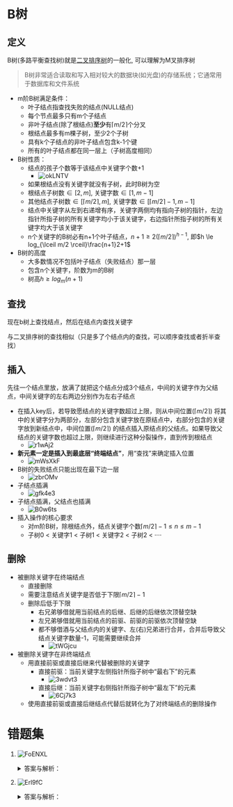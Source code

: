 # B树

## 定义

B树(多路平衡查找树)就是[二叉排序树](./3.1二叉排序树.md)的一般化, 可以理解为M叉排序树

> B树非常适合读取和写入相对较大的数据块(如光盘)的存储系统；它通常用于数据库和文件系统

- m阶B树满足条件：
    - 叶子结点指查找失败的结点(NULL结点)
    - 每个节点最多只有m个子结点
    - 非叶子结点(除了根结点)**至少**有$\lceil m/2 \rceil$个分叉
    - 根结点最多有m棵子树，至少2个子树
    - 具有k个子结点的非叶子结点包含k-1个键
    - 所有的叶子结点都在同一层上（子树高度相同）
- B树性质：
    - 结点的孩子个数等于该结点中关键字个数+1
        - ![okLNTV](https://cdn.staticaly.com/gh/tippye/PicCloud@master/uPic/2023/01/25/okLNTV.png)
    - 如果根结点没有关键字就没有子树，此时B树为空
    - 根结点子树数$\in [2, m]$, 关键字数$\in [1, m-1]$
    - 其他结点子树数$\in [\lceil m/2 \rceil, m]$, 关键字数$\in [\lceil m/2 \rceil -1, m-1]$
    - 结点中关键字从左到右递增有序，关键字两侧均有指向子树的指针，左边指针所指子树的所有关键字均小于该关键字，右边指针所指子树的所有关键字均大于该关键字
    - n个关键字的B树必有n+1个叶子结点，$n+1 \ge 2(\lceil m/2 \rceil)^{h-1}$, 即$h \le log_{\lceil m/2
      \rceil}\frac{n+1}2+1$
- B树的高度
    - 大多数情况不包括叶子结点（失败结点）那一层
    - 包含n个关键字，阶数为m的B树
    - 树高$h \ge log_m(n+1)$

## 查找

现在b树上查找结点，然后在结点内查找关键字

与二叉排序树的查找相似（只是多了个结点内的查找，可以顺序查找或者折半查找）

## 插入

先往一个结点里放，放满了就把这个结点分成3个结点，中间的关键字作为父结点，中间关键字的左右两边分别作为左右子结点

- 在插入key后，若导致愿结点的关键字数超过上限，则从中间位置($\lceil m/2 \rceil$)
  将其中的关键字分为两部分，左部分包含关键字放在原结点中，右部分包含的关键字放到新结点中，中间位置($\lceil m/2 \rceil$)
  的结点插入原结点的父结点。如果导致父结点的关键字数也超过上限，则继续进行这种分裂操作，直到传到根结点
  - ![r1wAj2](https://cdn.staticaly.com/gh/tippye/PicCloud@master/uPic/2023/02/05/r1wAj2.png)
- **新元素一定是插入到最底层“终端结点”**，用“查找”来确定插入位置
    - ![mWsXkF](https://cdn.staticaly.com/gh/tippye/PicCloud@master/uPic/2023/02/05/mWsXkF.png)
- B树的失败结点只能出现在最下边一层
    - ![zbrOMv](https://cdn.staticaly.com/gh/tippye/PicCloud@master/uPic/2023/02/05/zbrOMv.png)
- 子结点插满
    - ![gfk4e3](https://cdn.staticaly.com/gh/tippye/PicCloud@master/uPic/2023/02/05/gfk4e3.png)
- 子结点插满，父结点也插满
    - ![B0w6ts](https://cdn.staticaly.com/gh/tippye/PicCloud@master/uPic/2023/02/05/B0w6ts.png)
- 插入操作的核心要求
    - 对m阶B树，除根结点外，结点关键字个数$\lceil m/2 \rceil - 1 \leq n \leq m - 1$
    - 子树0 < 关键字1 < 子树1 < 关键字2 < 子树2 < ····

## 删除

- 被删除关键字在终端结点
    - 直接删除
    - 需要注意结点关键字是否低于下限$\lceil m/2 \rceil - 1$
    - 删除后低于下限
        - 右兄弟够借就用当前结点的后继、后继的后继依次顶替空缺
        - 左兄弟够借就用当前结点的前驱、前驱的前驱依次顶替空缺
        - 都不够借酒与父结点内的关键字、左(右)兄弟进行合并，合并后导致父结点关键字数量-1，可能需要继续合并
            - ![tWGjcu](https://cdn.staticaly.com/gh/tippye/PicCloud@master/uPic/2023/02/05/tWGjcu.png)
- 被删除关键字在非终端结点
    - 用直接前驱或直接后继来代替被删除的关键字
        - 直接前驱：当前关键字左侧指针所指子树中“最右下”的元素
            - ![3wdvt3](https://cdn.staticaly.com/gh/tippye/PicCloud@master/uPic/2023/02/05/3wdvt3.png)
        - 直接后继：当前关键字右侧指针所指子树中“最左下”的元素
            - ![6Cj7k3](https://cdn.staticaly.com/gh/tippye/PicCloud@master/uPic/2023/02/05/6Cj7k3.png)
    - 使用直接前驱或直接后继结点代替后就转化为了对终端结点的删除操作

# 错题集

1. ![FoENXL](https://cdn.staticaly.com/gh/tippye/PicCloud@master/uPic/2023/02/09/FoENXL.png)
    <details>
      <summary>答案与解析：</summary>
      <br />
      答案： B  D
      <br />
      解析：<br />
        3阶B树的分支结点最少有1个关键字，最多有2个关键字
        结点数量最少时，分支结点都只有1个关键字，也就是两个子结点，类似一棵满二叉树
        所以高度为5的B树至少有2^5-1=31个结点
        结点数量最多时，分支结点都有2个关键字，也就是3个子结点，类似满三叉树
        所以高度为5的B树最多有(3^5-1)/2=121个结点，这一行的公示是等比求和公式
    </details>

2. ![Erl9fC](https://cdn.staticaly.com/gh/tippye/PicCloud@master/uPic/2023/02/09/Erl9fC.png)
    <details>
      <summary>答案与解析：</summary>
      <br />
      答案： B
      <br />
      解析：<br />
        结点满了先进行分裂再插入新结点
        <img src="https://cdn.staticaly.com/gh/tippye/PicCloud@master/uPic/2023/02/09/9uMyiS.png"/>
    </details>

